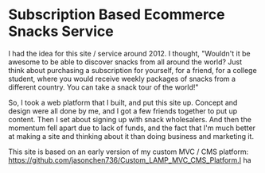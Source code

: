 # Subscription Based Ecommerce Snacks Service

I had the idea for this site / service around 2012.  I thought, "Wouldn't it be awesome to be able to discover snacks from all around the world?  Just think about purchasing a subscription for yourself, for a friend, for a college student, where you would receive weekly packages of snacks from a different country.  You can take a snack tour of the world!"

So, I took a web platform that I built, and put this site up.  Concept and design were all done by me, and I got a few friends together to put up content.  Then I set about signing up with snack wholesalers.  And then the momentum fell apart due to lack of funds, and the fact that I'm much better at making a site and thinking about it than doing business and marketing it.

This site is based on an early version of my custom MVC / CMS platform: https://github.com/jasonchen736/Custom_LAMP_MVC_CMS_Platform.I ha

